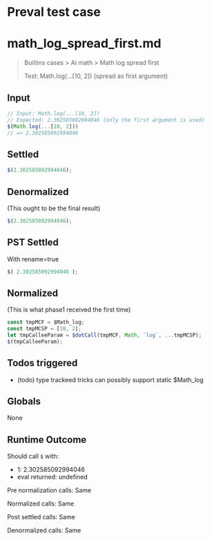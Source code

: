 # Preval test case

# math_log_spread_first.md

> Builtins cases > Ai math > Math log spread first
>
> Test: Math.log(...[10, 2]) (spread as first argument)

## Input

`````js filename=intro
// Input: Math.log(...[10, 2])
// Expected: 2.302585092994046 (only the first argument is used)
$(Math.log(...[10, 2]))
// => 2.302585092994046
`````


## Settled


`````js filename=intro
$(2.302585092994046);
`````


## Denormalized
(This ought to be the final result)

`````js filename=intro
$(2.302585092994046);
`````


## PST Settled
With rename=true

`````js filename=intro
$( 2.302585092994046 );
`````


## Normalized
(This is what phase1 received the first time)

`````js filename=intro
const tmpMCF = $Math_log;
const tmpMCSP = [10, 2];
let tmpCalleeParam = $dotCall(tmpMCF, Math, `log`, ...tmpMCSP);
$(tmpCalleeParam);
`````


## Todos triggered


- (todo) type trackeed tricks can possibly support static $Math_log


## Globals


None


## Runtime Outcome


Should call `$` with:
 - 1: 2.302585092994046
 - eval returned: undefined

Pre normalization calls: Same

Normalized calls: Same

Post settled calls: Same

Denormalized calls: Same

